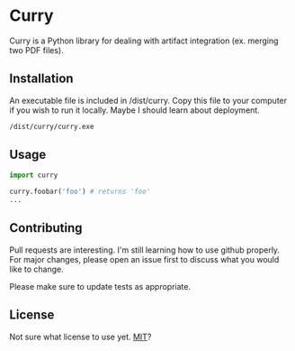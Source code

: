 # Curry
Curry is a Python library for dealing with artifact integration (ex. merging two PDF files).

## Installation
An executable file is included in /dist/curry. Copy this file to your computer if you wish to run it locally. Maybe I should learn about deployment.

```bash
/dist/curry/curry.exe
```

## Usage
```python
import curry

curry.foobar('foo') # returns 'foo'
...
```

## Contributing
Pull requests are interesting. I'm still learning how to use github properly. For major changes, please open an issue first to discuss what you would like to change.

Please make sure to update tests as appropriate.

## License
Not sure what license to use yet.
[MIT](https://choosealicense.com/licenses/mit/)?